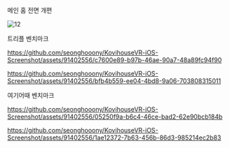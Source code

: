 메인 홈 전면 개편

![12](https://github.com/seonghooony/KovihouseVR-iOS-Screenshot/assets/91402556/11691559-7776-4bde-9824-e124e76be79e)


트리플 벤치마크 

https://github.com/seonghooony/KovihouseVR-iOS-Screenshot/assets/91402556/c7600e89-b97b-46ae-90a7-48a89fc94f90 

https://github.com/seonghooony/KovihouseVR-iOS-Screenshot/assets/91402556/bfb4b559-ee04-4bd8-9a06-703808315011

여기어때 벤치마크 

https://github.com/seonghooony/KovihouseVR-iOS-Screenshot/assets/91402556/05250f9a-b6c4-46ce-bad2-62e90bcb184b 

https://github.com/seonghooony/KovihouseVR-iOS-Screenshot/assets/91402556/1ae12372-7b63-456b-86d3-985214ec2b83
